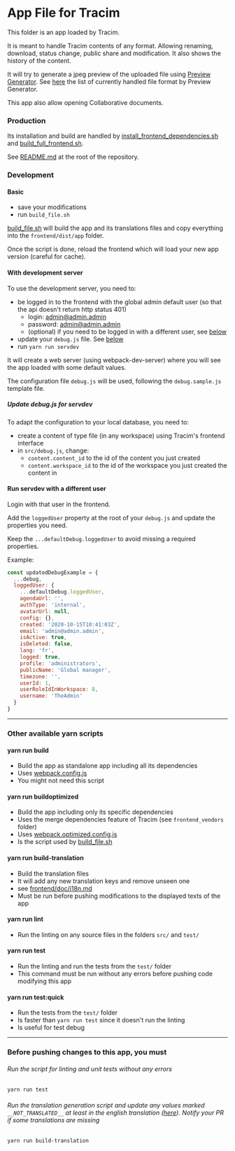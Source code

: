 App File for Tracim
===================

This folder is an app loaded by Tracim.

It is meant to handle Tracim contents of any format. Allowing renaming, download, status change, public share and modification. It also shows the history of the content. 

It will try to generate a jpeg preview of the uploaded file using [Preview Generator](https://github.com/algoo/preview-generator). See [here](https://github.com/algoo/preview-generator/blob/develop/doc/supported_mimetypes.rst) the list of currently handled file format by Preview Generator. 

This app also allow opening Collaborative documents.

### Production

Its installation and build are handled by [install_frontend_dependencies.sh](../install_frontend_dependencies.sh) and [build_full_frontend.sh](../build_full_frontend.sh).

See [README.md](../README.md) at the root of the repository.

### Development

#### Basic
- save your modifications
- run `build_file.sh`

[build_file.sh](./build_file.sh) will build the app and its translations files and copy everything into the `frontend/dist/app` folder.

Once the script is done, reload the frontend which will load your new app version (careful for cache).

#### With development server
To use the development server, you need to:
- be logged in to the frontend with the global admin default user (so that the api doesn't return http status 401)
  - login: admin@admin.admin
  - password: admin@admin.admin
  - (optional) if you need to be logged in with a different user, see [below](#run-servdev-with-a-different-user)
- update your `debug.js` file. See [below](#update-debug.js-for-servdev)
- run `yarn run servdev`

It will create a web server (using webpack-dev-server) where you will see the app loaded with some default values.

The configuration file `debug.js` will be used, following the `debug.sample.js` template file.

##### Update debug.js for servdev
To adapt the configuration to your local database, you need to:
- create a content of type file (in any workspace) using Tracim's frontend interface
- in `src/debug.js`, change:
  - `content.content_id` to the id of the content you just created
  - `content.workspace_id` to the id of the workspace you just created the content in

#### Run servdev with a different user
Login with that user in the frontend.

Add the `loggedUser` property at the root of your `debug.js` and update the properties you need.

Keep the `...defaultDebug.loggedUser` to avoid missing a required properties.

Example:
```js
const updatedDebugExample = {
  ...debug,
  loggedUser: {
    ...defaultDebug.loggedUser,
    agendaUrl: '',
    authType: 'internal',
    avatarUrl: null,
    config: {},
    created: '2020-10-15T10:41:03Z',
    email: 'admin@admin.admin',
    isActive: true,
    isDeleted: false,
    lang: 'fr',
    logged: true,
    profile: 'administrators',
    publicName: 'Global manager',
    timezone: '',
    userId: 1,
    userRoleIdInWorkspace: 8,
    username: 'TheAdmin'
  }
}
```

___

### Other available yarn scripts

#### yarn run build

- Build the app as standalone app including all its dependencies
- Uses [webpack.config.js](./webpack.config.js)
- You might not need this script

#### yarn run buildoptimized

- Build the app including only its specific dependencies
- Uses the merge dependencies feature of Tracim (see `frontend_vendors` folder)
- Uses [webpack.optimized.config.js](webpack.optimized.config.js)
- Is the script used by [build_file.sh](./build_file.sh)

#### yarn run build-translation

- Build the translation files
- It will add any new translation keys and remove unseen one
- see [frontend/doc/i18n.md](../frontend/doc/i18n.md)
- Must be run before pushing modifications to the displayed texts of the app

#### yarn run lint

- Run the linting on any source files in the folders `src/` and `test/`

#### yarn run test

- Run the linting and run the tests from the `test/` folder
- This command must be run without any errors before pushing code modifying this app

#### yarn run test:quick

- Run the tests from the `test/` folder
- Is faster than `yarn run test` since it doesn't run the linting
- Is useful for test debug

___

### Before pushing changes to this app, you must

###### Run the script for linting and unit tests without any errors

    yarn run test

###### Run the translation generation script and update any values marked `__NOT_TRANSLATED__` at least in the english translation ([here](./i18next.scanner/en/translation.json)). Notify your PR if some translations are missing

    yarn run build-translation
